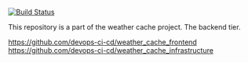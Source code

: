 [![Build Status](https://dev.azure.com/EvgenyPolyarush/epam-diploma-polyarush/_apis/build/status/Production%20CIs/PROD%20Backend%20CI?branchName=prod)](https://dev.azure.com/EvgenyPolyarush/epam-diploma-polyarush/_build/latest?definitionId=15&branchName=prod)

This repository is a part of the weather cache project. The backend tier.

https://github.com/devops-ci-cd/weather_cache_frontend
https://github.com/devops-ci-cd/weather_cache_infrastructure
